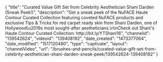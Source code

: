 {
    "title": "Curated Value Gift Set from Celebrity Aesthetician Shani Darden (Sneak Peek!)",
    "description": "Get a sneak peek of the NuFACE Haute Contour Curated Collection featuring coveted NuFACE products and exclusive Tips & Tricks for red carpet ready skin from Shani Darden, one of Hollywood\u2019s most sought-after aestheticians.\n\nCheck out Shani's Haute Contour Curated Collection: http:\/\/bit.ly\/YTShani16",
    "channelid": "139542624",
    "videoid": "139408192",
    "date_created": "1473377064",
    "date_modified": "1517120480",
    "type": "captivate",
    "layout": "channelVideo",
    "url": "\/brushes-and-pencils\/curated-value-gift-set-from-celebrity-aesthetician-shani-darden-sneak-peek\/139542624-139408192"
}